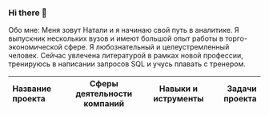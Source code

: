 ### Hi there 👋

Обо мне:
Меня зовут Натали и я начинаю свой путь в аналитике.
Я выпускник нескольких вузов и имеют большой опыт работы в торго-экономической сфере.
Я любознательный и целеустремленный человек.
Сейчас увлечена литературой в рамках новой профессии, тренируюсь в написании запросов SQL и учусь плавать с тренером.


Название проекта | Сферы деятельности компаний  | Навыки и иструменты | Задачи проекта
:----------------|:----------------------------:|:-------------------:|--------------:



<!--
**nata031086/nata031086** is a ✨ _special_ ✨ repository because its `README.md` (this file) appears on your GitHub profile.

Here are some ideas to get you started:

- 🔭 I’m currently working on ...
- 🌱 I’m currently learning ...
- 👯 I’m looking to collaborate on ...
- 🤔 I’m looking for help with ...
- 💬 Ask me about ...
- 📫 How to reach me: ...
- 😄 Pronouns: ...
- ⚡ Fun fact: ...
-->
